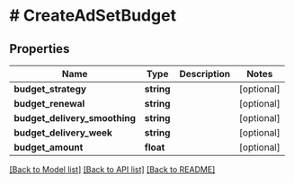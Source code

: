 # # CreateAdSetBudget

## Properties

Name | Type | Description | Notes
------------ | ------------- | ------------- | -------------
**budget_strategy** | **string** |  | [optional]
**budget_renewal** | **string** |  | [optional]
**budget_delivery_smoothing** | **string** |  | [optional]
**budget_delivery_week** | **string** |  | [optional]
**budget_amount** | **float** |  | [optional]

[[Back to Model list]](../../README.md#models) [[Back to API list]](../../README.md#endpoints) [[Back to README]](../../README.md)
